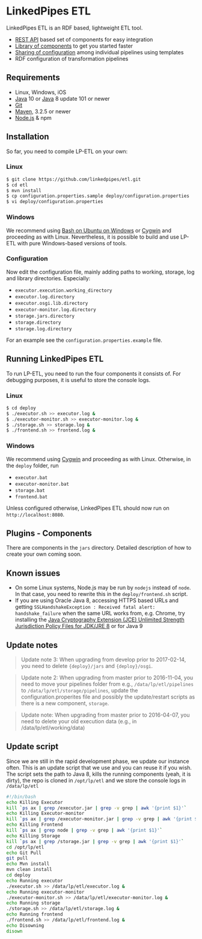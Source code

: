 # LinkedPipes ETL

LinkedPipes ETL is an RDF based, lightweight ETL tool.
- [REST API](https://github.com/linkedpipes/etl/wiki) based set of components for easy integration
- [Library of components](https://etl.linkedpipes.com/components) to get you started faster
- [Sharing of configuration](https://etl.linkedpipes.com/templates/) among individual pipelines using templates
- RDF configuration of transformation pipelines

## Requirements
- Linux, Windows, iOS
- [Java] 10 or [Java] 8 update 101 or newer
- [Git]
- [Maven], 3.2.5 or newer
- [Node.js] & npm

## Installation
So far, you need to compile LP-ETL on your own:

### Linux
```sh
$ git clone https://github.com/linkedpipes/etl.git
$ cd etl
$ mvn install
$ cp configuration.properties.sample deploy/configuration.properties
$ vi deploy/configuration.properties
```
### Windows
We recommend using [Bash on Ubuntu on Windows] or [Cygwin] and proceeding as with Linux.
Nevertheless, it is possible to build and use LP-ETL with pure Windows-based versions of tools.

### Configuration
Now edit the configuration file, mainly adding paths to working, storage, log and library directories. Especially:
* ```executor.execution.working_directory```
* ```executor.log.directory```
* ```executor.osgi.lib.directory```
* ```executor-monitor.log.directory```
* ```storage.jars.directory```
* ```storage.directory```
* ```storage.log.directory```

For an example see the ```configuration.properties.example``` file.

## Running LinkedPipes ETL
To run LP-ETL, you need to run the four components it consists of. For debugging purposes, it is useful to store the console logs.

### Linux
```sh
$ cd deploy
$ ./executor.sh >> executor.log &
$ ./executor-monitor.sh >> executor-monitor.log &
$ ./storage.sh >> storage.log &
$ ./frontend.sh >> frontend.log &
```

### Windows
We recommend using [Cygwin] and proceeding as with Linux. Otherwise, in the ```deploy``` folder, run
 * ```executor.bat```
 * ```executor-monitor.bat```
 * ```storage.bat```
 * ```frontend.bat```

Unless configured otherwise, LinkedPipes ETL should now run on ```http://localhost:8080```.
## Plugins - Components
There are components in the ```jars``` directory. Detailed description of how to create your own coming soon.

## Known issues
 * On some Linux systems, Node.js may be run by ```nodejs``` instead of ```node```. In that case, you need to rewrite this in the ```deploy/frontend.sh``` script.
 * If you are using Oracle Java 8, accessing HTTPS based URLs and getting ```SSLHandshakeException : Received fatal alert: handshake_failure``` when the same URL works from, e.g. Chrome, try installing the [Java Cryptography Extension (JCE) Unlimited Strength Jurisdiction Policy Files for JDK/JRE 8](http://www.oracle.com/technetwork/java/javase/downloads/jce8-download-2133166.html) or for Java 9
 
## Update notes
> Update note 3: When upgrading from develop prior to 2017-02-14, you need to delete ```{deploy}/jars``` and ```{deploy}/osgi```. 

> Update note 2: When upgrading from master prior to 2016-11-04, you need to move your pipelines folder from e.g., ```/data/lp/etl/pipelines``` to ```/data/lp/etl/storage/pipelines```, update the configuration.properites file and possibly the update/restart scripts as there is a new component, ```storage```.

> Update note: When upgrading from master prior to 2016-04-07, you need to delete your old execution data (e.g., in /data/lp/etl/working/data)
 
## Update script
Since we are still in the rapid development phase, we update our instance often. This is an update script that we use and you can reuse it if you wish. The script sets the path to Java 8, kills the running components (yeah, it is dirty), the repo is cloned in ```/opt/lp/etl``` and we store the console logs in ```/data/lp/etl```
```sh
#!/bin/bash
echo Killing Executor
kill `ps ax | grep /executor.jar | grep -v grep | awk '{print $1}'`
echo Killing Executor-monitor
kill `ps ax | grep /executor-monitor.jar | grep -v grep | awk '{print $1}'`
echo Killing Frontend
kill `ps ax | grep node | grep -v grep | awk '{print $1}'`
echo Killing Storage
kill `ps ax | grep /storage.jar | grep -v grep | awk '{print $1}'`
cd /opt/lp/etl
echo Git Pull
git pull
echo Mvn install
mvn clean install
cd deploy
echo Running executor
./executor.sh >> /data/lp/etl/executor.log &
echo Running executor-monitor
./executor-monitor.sh >> /data/lp/etl/executor-monitor.log &
echo Running storage
./storage.sh >> /data/lp/etl/storage.log &
echo Running frontend
./frontend.sh >> /data/lp/etl/frontend.log &
echo Disowning
disown
```

[Java]: <http://www.oracle.com/technetwork/java/javase/downloads/index.html>
[Git]: <https://git-scm.com/>
[Maven]: <https://maven.apache.org/>
[Node.js]: <https://nodejs.org>
[Cygwin]: <https://www.cygwin.com/>
[Bash on Ubuntu on Windows]: <https://msdn.microsoft.com/en-us/commandline/wsl/about>
